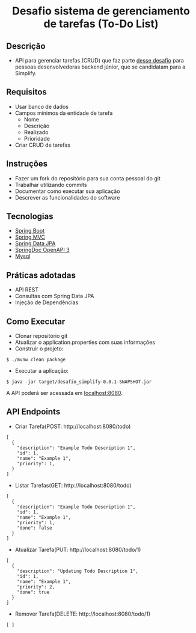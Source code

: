 <h1 align="center">
  Desafio sistema de gerenciamento de tarefas (To-Do List)
</h1>

## Descrição
- API para gerenciar tarefas (CRUD) que faz parte [desse desafio](https://github.com/simplify-liferay/desafio-junior-backend-simplify) para pessoas desenvolvedoras backend júnior, que se candidatam para a Simplify.

## Requisitos
- Usar banco de dados
- Campos mínimos da entidade de tarefa
    - Nome
    - Descrição
    - Realizado
    - Prioridade
- Criar CRUD de tarefas

## Instruções
- Fazer um fork do repositório para sua conta pessoal do git
- Trabalhar utilizando commits
- Documentar como executar sua aplicação
- Descrever as funcionalidades do software

## Tecnologias

- [Spring Boot](https://spring.io/projects/spring-boot)
- [Spring MVC](https://docs.spring.io/spring-framework/reference/web/webmvc.html)
- [Spring Data JPA](https://spring.io/projects/spring-data-jpa)
- [SpringDoc OpenAPI 3](https://springdoc.org/v2/#spring-webflux-support)
- [Mysql](https://dev.mysql.com/downloads/)

## Práticas adotadas

- API REST
- Consultas com Spring Data JPA
- Injeção de Dependências

## Como Executar

- Clonar repositório git
- Atualizar o application.properties com suas informações
- Construir o projeto:
```
$ ./mvnw clean package
```
- Executar a aplicação:
```
$ java -jar target/desafio_simplify-0.0.1-SNAPSHOT.jar
```

A API poderá ser acessada em [localhost:8080](http://localhost:8080).

## API Endpoints

- Criar Tarefa(POST: http://localhost:8080/todo)
```
[
  {
    "description": "Example Todo Description 1",
    "id": 1,
    "name": "Example 1",
    "priority": 1,
  }
]
```

- Listar Tarefas(GET: http://localhost:8080/todo)
```
[
  {
    "description": "Example Todo Description 1",
    "id": 1,
    "name": "Example 1",
    "priority": 1,
    "done": false
  }
]
```

- Atualizar Tarefa(PUT: http://localhost:8080/todo/1)
```
[
  {
    "description": "Updating Todo Description 1",
    "id": 1,
    "name": "Example 1",
    "priority": 2,
    "done": true
  }
]
```

- Remover Tarefa(DELETE: http://localhost:8080/todo/1)
```
[ ]
```
